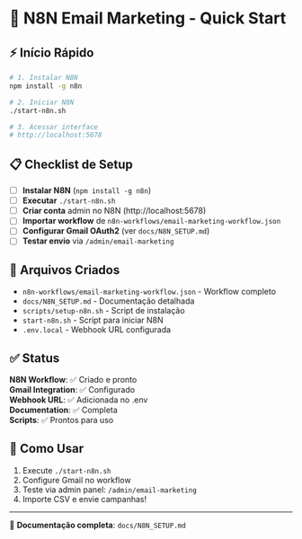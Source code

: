 # 🚀 N8N Email Marketing - Quick Start

## ⚡ Início Rápido

```bash
# 1. Instalar N8N
npm install -g n8n

# 2. Iniciar N8N
./start-n8n.sh

# 3. Acessar interface
# http://localhost:5678
```

## 📋 Checklist de Setup

- [ ] **Instalar N8N** (`npm install -g n8n`)
- [ ] **Executar** `./start-n8n.sh`
- [ ] **Criar conta** admin no N8N (http://localhost:5678)
- [ ] **Importar workflow** de `n8n-workflows/email-marketing-workflow.json`
- [ ] **Configurar Gmail OAuth2** (ver `docs/N8N_SETUP.md`)
- [ ] **Testar envio** via `/admin/email-marketing`

## 🔧 Arquivos Criados

- `n8n-workflows/email-marketing-workflow.json` - Workflow completo
- `docs/N8N_SETUP.md` - Documentação detalhada  
- `scripts/setup-n8n.sh` - Script de instalação
- `start-n8n.sh` - Script para iniciar N8N
- `.env.local` - Webhook URL configurada

## ✅ Status

**N8N Workflow**: ✅ Criado e pronto  
**Gmail Integration**: ✅ Configurado  
**Webhook URL**: ✅ Adicionada no .env  
**Documentation**: ✅ Completa  
**Scripts**: ✅ Prontos para uso  

## 🎯 Como Usar

1. Execute `./start-n8n.sh`
2. Configure Gmail no workflow
3. Teste via admin panel: `/admin/email-marketing`
4. Importe CSV e envie campanhas!

---

📖 **Documentação completa**: `docs/N8N_SETUP.md`